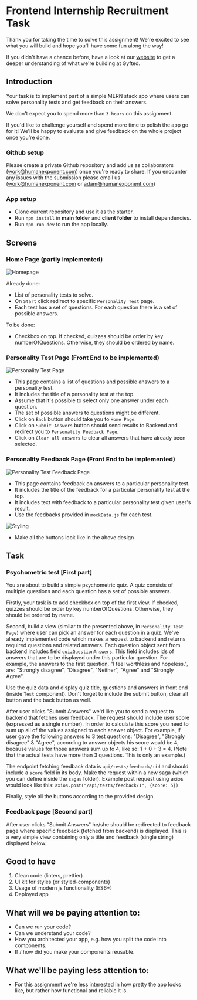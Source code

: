 # Frontend Internship Recruitment Task

Thank you for taking the time to solve this assignment! We're excited to see what you will build and hope you'll have some fun along the way!

If you didn't have a chance before, have a look at our [website](https://gyfted.me/) to get a deeper understanding of what we're building at Gyfted.


## Introduction
Your task is to implement part of a simple MERN stack app where users can solve personality tests and get feedback on their answers.

We don't expect you to spend more than `3 hours` on this assignment.

If you'd like to challenge yourself and spend more time to polish the app go for it!
We'll be happy to evaluate and give feedback on the whole project once you're done.

### Github setup

Please create a private Github repository and add us as collaborators (work@humanexponent.com) once you're ready to share.
If you encounter any issues with the submission please email us (work@humanexponent.com or adam@humanexponent.com)

### App setup

* Clone current repository and use it as the starter.
* Run `npm install` in **main folder** and **client folder** to install dependencies.
* Run `npm run dev` to run the app locally.

## Screens

### Home Page (partly implemented)
![Homepage](main_page.png)

Already done:
* List of personality tests to solve.
* On `Start` click redirect to specific `Personality Test` page.
* Each test has a set of questions. For each question there is a set of possible answers.

To be done:
* Checkbox on top. If checked, quizzes should be order by key numberOfQuestions. Otherwise, they should be ordered by name.

### Personality Test Page (Front End to be implemented)

![Personality Test Page](personality_test.png)

* This page contains a list of questions and possible answers to a personality test.
* It includes the title of a personality test at the top.
* Assume that it's possible to select only one answer under each question.
* The set of possible answers to questions might be different.
* Click on `Back` button should take you to `Home Page`.
* Click on `Submit Answers` button should send results to Backend and redirect you to `Personality Feedback Page`.
* Click on `Clear all answers` to clear all answers that have already been selected.

### Personality Feedback Page (Front End to be implemented)

![Personality Test Feedback Page](feedback.png)

* This page contains feedback on answers to a particular personality test.
* It includes the title of the feedback for a particular personality test at the top.
* It includes text with feedback to a particular personality test given user's result.
* Use the feedbacks provided in `mockData.js` for each test.

![Styling](button.png)

* Make all the buttons look like in the above design

## Task

### Psychometric test [First part]

You are about to build a simple psychometric quiz.
A quiz consists of multiple questions and each question has a set of possible answers.

Firstly, your task is to add checkbox on top of the first view. If checked, quizzes should be order by key numberOfQuestions.
Otherwise, they should be ordered by name.

Second, build a view (similar to the presented above, in `Personality Test Page`) where user can pick an answer for each question in a quiz.
We've already implemented code which makes a request to backend and returns required questions and related answers.
Each question object sent from backend includes field `quizQuestionAnswers`. This field includes ids of answers that are to be displayed under this particular question. For example, the answers to the first question, "I feel worthless and hopeless.", are: "Strongly disagree", "Disagree", "Neither", "Agree" and "Strongly Agree".  

Use the quiz data and display quiz title, questions and answers in front end (inside `Test` component). Don't forget to include the submit button, clear all button and the back button as well.

After user clicks "Submit Answers" we'd like you to send a request to backend that fetches user feedback. The request should include user score (expressed as a single number). In order to calculate this score you need to sum up all of the values assigned to each answer object. For example, if user gave the following answers to 3 test questions: "Disagree", "Strongly disagree" & "Agree", according to answer objects his score would be 4, because values for those answers sum up to 4, like so: 1 + 0 + 3 = 4.
(Note that the actual tests have more than 3 questions. This is only an example.)

The endpoint fetching feedback data is `api/tests/feedback/:id` and should include a `score` field in its body. Make the request within a new saga (which you can define inside the `sagas` folder). Example post request using axios would look like this:
`axios.post("/api/tests/feedback/1", {score: 5})`

Finally, style all the buttons according to the provided design.

### Feedback page [Second part]

After user clicks "Submit Answers" he/she should be redirected to feedback page where specific feedback (fetched from backend) is displayed. This is a very simple view containing only a title and feedback (single string) displayed below.

## Good to have

1. Clean code (linters, prettier)
2. UI kit for styles (or styled-components)
3. Usage of modern js functionality (ES6+)
4. Deployed app

## What will we be paying attention to:
* Can we run your code?
* Can we understand your code?
* How you architected your app, e.g. how you split the code into components.
* If / how did you make your components reusable.

## What we'll be paying less attention to:
* For this assignment we're less interested in how pretty the app looks like, but rather how functional and reliable it is.
